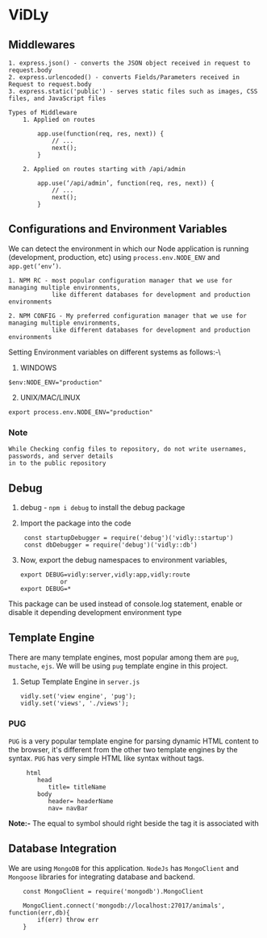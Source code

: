 # ViDLy


## Middlewares
    1. express.json() - converts the JSON object received in request to request.body
    2. express.urlencoded() - converts Fields/Parameters received in Request to request.body
    3. express.static('public') - serves static files such as images, CSS files, and JavaScript files

    Types of Middleware
        1. Applied on routes
            
            app.use(function(req, res, next)) {
                // ...     
                next(); 
            }

        2. Applied on routes starting with /api/admin
            
            app.use(‘/api/admin’, function(req, res, next)) {
                // ...     
                next(); 
            }

## Configurations and Environment Variables
We can detect the environment in which our Node application is running (development, production, etc) using `process.env.NODE_ENV` and `app.get(‘env’)`.


    1. NPM RC - most popular configuration manager that we use for managing multiple environments, 
                like different databases for development and production environments 
    
    2. NPM CONFIG - My preferred configuration manager that we use for managing multiple environments, 
                like different databases for development and production environments

Setting Environment variables on different systems as follows:-\
   1. WINDOWS

    $env:NODE_ENV="production"


   2. UNIX/MAC/LINUX
    
    export process.env.NODE_ENV="production"

### Note
    While Checking config files to repository, do not write usernames, passwords, and server details
    in to the public repository

## Debug
1. debug - `npm i debug` to install the debug package
   
2. Import the package into the code

        const startupDebugger = require('debug')('vidly::startup')
        const dbDebugger = require('debug')('vidly::db')

3. Now, export the debug namespaces to environment variables,

       export DEBUG=vidly:server,vidly:app,vidly:route
                  or
       export DEBUG=*


This package can be used instead of console.log statement, enable or disable it depending
development environment type


## Template Engine
There are many template engines, most popular among them are `pug`, `mustache`, `ejs`. We will be 
using `pug` template engine in this project. 
   1. Setup Template Engine in `server.js`
   
          vidly.set('view engine', 'pug');
          vidly.set('views', './views');

   ### PUG
   `PUG` is a very popular template engine for parsing dynamic HTML content to the browser,
   it's different from the other two template engines by the syntax. `PUG` has very simple 
   HTML like syntax without tags.
      
         html
            head
               title= titleName
            body
               header= headerName
               nav= navBar
   
   **Note:-** The equal to symbol should right beside the tag it is associated with            
   

## Database Integration
    
We are using `MongoDB` for this application. `NodeJs` has `MongoClient` and `Mongoose` libraries
for integrating database and backend. 
    
        const MongoClient = require('mongodb').MongoClient

        MongoClient.connect('mongodb://localhost:27017/animals', function(err,db){
            if(err) throw err
        }

